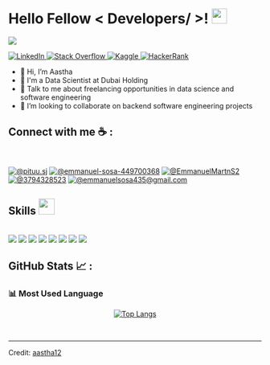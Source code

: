 <h1> Hello Fellow < Developers/ >! <img src = "https://raw.githubusercontent.com/MartinHeinz/MartinHeinz/master/wave.gif" width = 30px> </h1>
<p align='center'>
</p>

<p>
  <a href="https://github.com/DenverCoder1/readme-typing-svg"><img src="https://readme-typing-svg.herokuapp.com?&font=IBM+Plex+Sans&color=abcdef&size=20&lines=Welcome+to+my+GitHub+Profile!;I'm+a+Data+Scientist;I'm+a+Computer+Science+engineer" /></a>
</p>

   <a href="https://www.linkedin.com/in/aastha-jha-805001106/" target="_blank">
    <img alt="LinkedIn" src="https://img.shields.io/badge/LinkedIn-0077B5?style=for-the-badge&logo=linkedin&logoColor=white">
  </a>   
   <a href="https://stackoverflow.com/users/11911694/aastha-jha" target="_blank">
    <img alt="Stack Overflow" src="https://img.shields.io/badge/Stack_Overflow-FE7A16?style=for-the-badge&logo=stack-overflow&logoColor=white">
  </a>  
  <a href="https://www.kaggle.com/aastha124" target="_blank">
    <img alt="Kaggle" src="https://img.shields.io/badge/Kaggle-20BEFF?style=for-the-badge&logo=Kaggle&logoColor=white">
  </a>  
 <a href="https://www.hackerrank.com/aasthajha123/hackos" target="_blank">
    <img alt="HackerRank" src="https://img.shields.io/badge/-Hackerrank-2EC866?style=for-the-badge&logo=HackerRank&logoColor=white">
  </a>

- 👋 Hi, I’m Aastha
- 💼 I'm a Data Scientist at Dubai Holding
- 💬 Talk to me about freelancing opportunities in data science and software engineering
- 👯 I’m looking to collaborate on backend software engineering projects

## Connect with me ☕ :

<br>

[![@pituu.sj](https://img.icons8.com/fluency/48/000000/instagram-new.png "@pituu.sj")](https://www.instagram.com/pituu.sj/)
[![@emmanuel-sosa-449700368](https://img.icons8.com/fluency/48/000000/linkedin.png "@emmanuel-sosa-449700368")](https://www.linkedin.com/in/emmanuel-sosa-449700368/)
[![@EmmanuelMartnS2](https://img.icons8.com/?size=51&id=01GWmP9aUoPj&format=png&color=000000 "@EmmanuelMartnS2")](https://x.com/EmmanuelMartnS2)
[![@3794328523](https://img.icons8.com/fluency/48/000000/phone-disconnected.png "@3794328523")](tel:3794328523)
[![@emmanuelsosa435@gmail.com](https://img.icons8.com/fluency/48/000000/apple-mail.png "@emmanuelsosa435@gmail.com")](emmanuelsosa435@gmail.com)
<br>

<h2> Skills <img src = "https://media2.giphy.com/media/QssGEmpkyEOhBCb7e1/giphy.gif?cid=ecf05e47a0n3gi1bfqntqmob8g9aid1oyj2wr3ds3mg700bl&rid=giphy.gif" width = 32px> </h2>
<br>

<img src="https://img.icons8.com/color/48/000000/html-5--v1.png"/> 
<img src="https://img.icons8.com/color/48/000000/css3.png"/> 
<img src="https://img.icons8.com/color/48/000000/sass.png"/> 
<img src="https://img.icons8.com/color/48/000000/javascript--v1.png"/> 
<img src="https://img.icons8.com/office/48/000000/react.png"/> 
<img src="https://img.icons8.com/officel/48/000000/php-logo.png"/> 
<img src="https://img.icons8.com/fluency/48/000000/laravel.png"/>
<img src="https://img.icons8.com/color/48/000000/mysql-logo.png"/>

<br>

## GitHub Stats 📈 :

### 📊 Most Used Language

 <div align=center>
  
[![Top Langs](https://github-readme-stats.vercel.app/api/top-langs/?username=EmmanuelCode07)](https://github.com/EmmanuelCode07/github-readme-stats)
  
 </div>

<br/>

----------------------------------------------------------------------
Credit: [aastha12](https://github.com/EmmanuelCode07)
